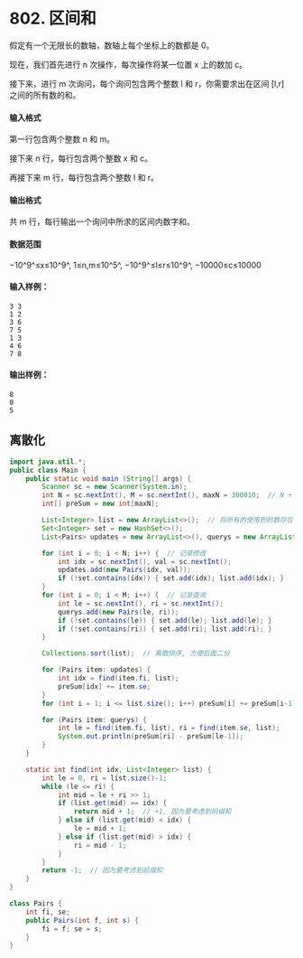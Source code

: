 # 802. 区间和

假定有一个无限长的数轴，数轴上每个坐标上的数都是 0。

现在，我们首先进行 n 次操作，每次操作将某一位置 x 上的数加 c。

接下来，进行 m 次询问，每个询问包含两个整数 l 和 r，你需要求出在区间 [l,r] 之间的所有数的和。

#### 输入格式

第一行包含两个整数 n 和 m。

接下来 n 行，每行包含两个整数 x 和 c。

再接下来 m 行，每行包含两个整数 l 和 r。

#### 输出格式

共 m 行，每行输出一个询问中所求的区间内数字和。

#### 数据范围

−10^9^≤x≤10^9^,  1≤n,m≤10^5^,  −10^9^≤l≤r≤10^9^,  −10000≤c≤10000

#### 输入样例：

```
3 3
1 2
3 6
7 5
1 3
4 6
7 8
```

#### 输出样例：

```
8
0
5
```



## 离散化

```java
import java.util.*;
public class Main {
    public static void main (String[] args) {
        Scanner sc = new Scanner(System.in);
        int N = sc.nextInt(), M = sc.nextInt(), maxN = 300010;  // N + 2M <= 300000
        int[] preSum = new int[maxN];

        List<Integer> list = new ArrayList<>();  // 将所有的使用到的数存在list中, x, le, ri(离散化)
        Set<Integer> set = new HashSet<>();
        List<Pairs> updates = new ArrayList<>(), querys = new ArrayList<>();

        for (int i = 0; i < N; i++) {  // 记录修改
            int idx = sc.nextInt(), val = sc.nextInt();
            updates.add(new Pairs(idx, val));
            if (!set.contains(idx)) { set.add(idx); list.add(idx); }
        }
        for (int i = 0; i < M; i++) {  // 记录查询
            int le = sc.nextInt(), ri = sc.nextInt();
            querys.add(new Pairs(le, ri));
            if (!set.contains(le)) { set.add(le); list.add(le); }
            if (!set.contains(ri)) { set.add(ri); list.add(ri); }
        }

        Collections.sort(list);  // 离散排序, 方便后面二分

        for (Pairs item: updates) {
            int idx = find(item.fi, list);
            preSum[idx] += item.se;
        }
        for (int i = 1; i <= list.size(); i++) preSum[i] += preSum[i-1];

        for (Pairs item: querys) {
            int le = find(item.fi, list), ri = find(item.se, list);
            System.out.println(preSum[ri] - preSum[le-1]);
        }
    }

    static int find(int idx, List<Integer> list) {
        int le = 0, ri = list.size()-1;
        while (le <= ri) {
            int mid = le + ri >> 1;
            if (list.get(mid) == idx) {
                return mid + 1;  // +1, 因为要考虑到前缀和
            } else if (list.get(mid) < idx) {
                le = mid + 1;
            } else if (list.get(mid) > idx) {
                ri = mid - 1;
            }
        }
        return -1;  // 因为要考虑到前缀和
    }
}

class Pairs {
    int fi, se;
    public Pairs(int f, int s) {
        fi = f; se = s;
    }
}
```
